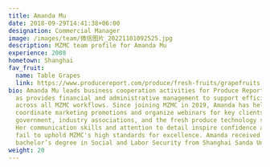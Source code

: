 ```yaml
---
title: Amanda Mu
date: 2018-09-29T14:41:38+06:00
designation: Commercial Manager
image: /images/team/微信图片_20221101092525.jpg
description: MZMC team profile for Amanda Mu
experience: 2008
hometown: Shanghai
fav_fruit:
  name: Table Grapes
  link: https://www.producereport.com/produce/fresh-fruits/grapefruits
bio: Amanda Mu leads business cooperation activities for Produce Report as well
  as provides financial and administrative management to support efficiency
  across all MZMC workflows. Since joining MZMC in 2019, Amanda has helped
  coordinate marketing promotions and organize webinars for key clients in
  government, industry associations, and the fresh produce technology sectors.
  Her communication skills and attention to detail inspire confidence and never
  fail to uphold MZMC's high standards for excellence. Amanda received her
  bachelor’s degree in Social and Labor Security from Shanghai Sanda University.
weight: 20
---
```

